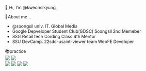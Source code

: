 👋 Hi, I’m @kweonsikyung
<div>👀About me...</div>
<ul>
<li>@soongsil univ. IT. Global Media</li>
<li>Google Depveloper Student Club(GDSC) Soongsil 2nd Memeber</li>
<li>SSG Retail tech Cording Class 4th Mentor</li>
<li>SSU DevCamp. 22sdc-usaint-viewer team WebFE Developer</li>
</ul>

<div>📚practice</div>
<div> 
  <img src="https://img.shields.io/badge/c++-00599C?style=for-the-badge&logo=c%2B%2B&logoColor=white">
  <img src="https://img.shields.io/badge/python-3776AB?style=for-the-badge&logo=python&logoColor=white"> 
  <br>
  
  <img src="https://img.shields.io/badge/html5-E34F26?style=for-the-badge&logo=html5&logoColor=white"> 
  <img src="https://img.shields.io/badge/css-1572B6?style=for-the-badge&logo=css3&logoColor=white"> 
  <img src="https://img.shields.io/badge/javascript-F7DF1E?style=for-the-badge&logo=javascript&logoColor=black"> 
  <img src="https://img.shields.io/badge/react-61DAFB?style=for-the-badge&logo=react&logoColor=black"> 
</div>

